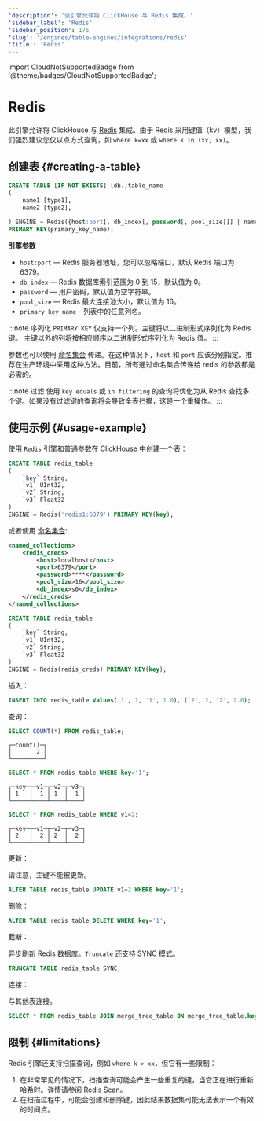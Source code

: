 ```yaml
---
'description': '该引擎允许将 ClickHouse 与 Redis 集成。'
'sidebar_label': 'Redis'
'sidebar_position': 175
'slug': '/engines/table-engines/integrations/redis'
'title': 'Redis'
---
```


import CloudNotSupportedBadge from '@theme/badges/CloudNotSupportedBadge';


# Redis

<CloudNotSupportedBadge/>

此引擎允许将 ClickHouse 与 [Redis](https://redis.io/) 集成。由于 Redis 采用键值（kv）模型，我们强烈建议您仅以点方式查询，如 `where k=xx` 或 `where k in (xx, xx)`。

## 创建表 {#creating-a-table}

```sql
CREATE TABLE [IF NOT EXISTS] [db.]table_name
(
    name1 [type1],
    name2 [type2],
    ...
) ENGINE = Redis({host:port[, db_index[, password[, pool_size]]] | named_collection[, option=value [,..]] })
PRIMARY KEY(primary_key_name);
```

**引擎参数**

- `host:port` — Redis 服务器地址，您可以忽略端口，默认 Redis 端口为 6379。
- `db_index` — Redis 数据库索引范围为 0 到 15，默认值为 0。
- `password` — 用户密码，默认值为空字符串。
- `pool_size` — Redis 最大连接池大小，默认值为 16。
- `primary_key_name` - 列表中的任意列名。

:::note 序列化
`PRIMARY KEY` 仅支持一个列。主键将以二进制形式序列化为 Redis 键。
主键以外的列将按相应顺序以二进制形式序列化为 Redis 值。
:::

参数也可以使用 [命名集合](/operations/named-collections.md) 传递。在这种情况下，`host` 和 `port` 应该分别指定。推荐在生产环境中采用这种方法。目前，所有通过命名集合传递给 redis 的参数都是必需的。

:::note 过滤
使用 `key equals` 或 `in filtering` 的查询将优化为从 Redis 查找多个键。如果没有过滤键的查询将会导致全表扫描，这是一个重操作。
:::

## 使用示例 {#usage-example}

使用 `Redis` 引擎和普通参数在 ClickHouse 中创建一个表：

```sql
CREATE TABLE redis_table
(
    `key` String,
    `v1` UInt32,
    `v2` String,
    `v3` Float32
)
ENGINE = Redis('redis1:6379') PRIMARY KEY(key);
```

或者使用 [命名集合](/operations/named-collections.md):

```xml
<named_collections>
    <redis_creds>
        <host>localhost</host>
        <port>6379</port>
        <password>****</password>
        <pool_size>16</pool_size>
        <db_index>s0</db_index>
    </redis_creds>
</named_collections>
```

```sql
CREATE TABLE redis_table
(
    `key` String,
    `v1` UInt32,
    `v2` String,
    `v3` Float32
)
ENGINE = Redis(redis_creds) PRIMARY KEY(key);
```

插入：

```sql
INSERT INTO redis_table Values('1', 1, '1', 1.0), ('2', 2, '2', 2.0);
```

查询：

```sql
SELECT COUNT(*) FROM redis_table;
```

```text
┌─count()─┐
│       2 │
└─────────┘
```

```sql
SELECT * FROM redis_table WHERE key='1';
```

```text
┌─key─┬─v1─┬─v2─┬─v3─┐
│ 1   │  1 │ 1  │  1 │
└─────┴────┴────┴────┘
```

```sql
SELECT * FROM redis_table WHERE v1=2;
```

```text
┌─key─┬─v1─┬─v2─┬─v3─┐
│ 2   │  2 │ 2  │  2 │
└─────┴────┴────┴────┘
```

更新：

请注意，主键不能被更新。

```sql
ALTER TABLE redis_table UPDATE v1=2 WHERE key='1';
```

删除：

```sql
ALTER TABLE redis_table DELETE WHERE key='1';
```

截断：

异步刷新 Redis 数据库。`Truncate` 还支持 SYNC 模式。

```sql
TRUNCATE TABLE redis_table SYNC;
```

连接：

与其他表连接。

```sql
SELECT * FROM redis_table JOIN merge_tree_table ON merge_tree_table.key=redis_table.key;
```

## 限制 {#limitations}

Redis 引擎还支持扫描查询，例如 `where k > xx`，但它有一些限制：
1. 在非常罕见的情况下，扫描查询可能会产生一些重复的键，当它正在进行重新哈希时。详情请参阅 [Redis Scan](https://github.com/redis/redis/blob/e4d183afd33e0b2e6e8d1c79a832f678a04a7886/src/dict.c#L1186-L1269)。
2. 在扫描过程中，可能会创建和删除键，因此结果数据集可能无法表示一个有效的时间点。
